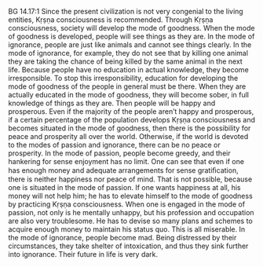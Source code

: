 BG 14.17:1	Since the present civilization is not very congenial to the living entities, Kṛṣṇa consciousness is recommended. Through Kṛṣṇa consciousness, society will develop the mode of goodness. When the mode of goodness is developed, people will see things as they are. In the mode of ignorance, people are just like animals and cannot see things clearly. In the mode of ignorance, for example, they do not see that by killing one animal they are taking the chance of being killed by the same animal in the next life. Because people have no education in actual knowledge, they become irresponsible. To stop this irresponsibility, education for developing the mode of goodness of the people in general must be there. When they are actually educated in the mode of goodness, they will become sober, in full knowledge of things as they are. Then people will be happy and prosperous. Even if the majority of the people aren’t happy and prosperous, if a certain percentage of the population develops Kṛṣṇa consciousness and becomes situated in the mode of goodness, then there is the possibility for peace and prosperity all over the world. Otherwise, if the world is devoted to the modes of passion and ignorance, there can be no peace or prosperity. In the mode of passion, people become greedy, and their hankering for sense enjoyment has no limit. One can see that even if one has enough money and adequate arrangements for sense gratiﬁcation, there is neither happiness nor peace of mind. That is not possible, because one is situated in the mode of passion. If one wants happiness at all, his money will not help him; he has to elevate himself to the mode of goodness by practicing Kṛṣṇa consciousness. When one is engaged in the mode of passion, not only is he mentally unhappy, but his profession and occupation are also very troublesome. He has to devise so many plans and schemes to acquire enough money to maintain his status quo. This is all miserable. In the mode of ignorance, people become mad. Being distressed by their circumstances, they take shelter of intoxication, and thus they sink further into ignorance. Their future in life is very dark.